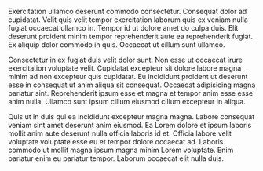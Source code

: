 Exercitation ullamco deserunt commodo consectetur. Consequat dolor ad cupidatat. Velit quis velit tempor exercitation laborum quis ex veniam nulla fugiat occaecat ullamco in. Tempor id ut dolore amet do culpa duis. Elit deserunt proident minim tempor reprehenderit aute ea reprehenderit fugiat. Ex aliquip dolor commodo in quis. Occaecat ut cillum sunt ullamco.

Consectetur in ex fugiat duis velit dolor sunt. Non esse ut occaecat irure exercitation voluptate velit. Cupidatat excepteur sit dolore labore magna minim ad non excepteur quis cupidatat. Eu incididunt proident ut deserunt esse in consequat ut anim aliqua sit consequat. Occaecat adipisicing magna pariatur sint. Reprehenderit ipsum esse et magna et tempor anim esse esse anim nulla. Ullamco sunt ipsum cillum eiusmod cillum excepteur in aliqua.

Quis ut in duis qui ea incididunt excepteur magna magna. Labore consequat veniam sint amet deserunt anim eiusmod. Ea Lorem dolore et ipsum laboris mollit anim aute deserunt nulla officia laboris id et. Officia labore velit voluptate voluptate esse eu et tempor dolore occaecat ad. Laboris commodo ut mollit magna ipsum magna minim Lorem voluptate. Enim pariatur enim eu pariatur tempor. Laborum occaecat elit nulla duis.